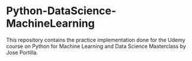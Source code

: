 # Python-DataScience-MachineLearning
This repository contains the practice implementation done for the Udemy course on Python for Machine Learning and Data Science Masterclass by Jose Portilla.

